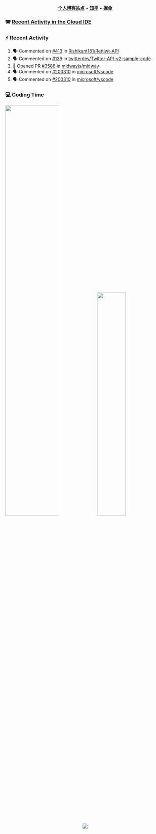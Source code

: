 <p align="center">
    <b><a href="https://yiliang.site">个人博客站点</a></b>
    •
    <b><a href="https://www.zhihu.com/people/Mrz2J">知乎</a></b>
    •
    <b><a href="https://juejin.im/user/2629687542813016">掘金</a></b>
</p>

### :accordion: [Recent Activity in the Cloud IDE](https://github.com/cloud-webide/.github)

### :zap: Recent Activity

<!--START_SECTION:activity-->

1. 🗣 Commented on [#413](https://github.com/Rishikant181/Rettiwt-API/issues/413#issuecomment-1908306416) in [Rishikant181/Rettiwt-API](https://github.com/Rishikant181/Rettiwt-API)
2. 🗣 Commented on [#139](https://github.com/twitterdev/Twitter-API-v2-sample-code/issues/139#issuecomment-1908282204) in [twitterdev/Twitter-API-v2-sample-code](https://github.com/twitterdev/Twitter-API-v2-sample-code)
3. 💪 Opened PR [#3588](https://github.com/midwayjs/midway/pull/3588) in [midwayjs/midway](https://github.com/midwayjs/midway)
4. 🗣 Commented on [#200310](https://github.com/microsoft/vscode/pull/200310#issuecomment-1905638078) in [microsoft/vscode](https://github.com/microsoft/vscode)
5. 🗣 Commented on [#200310](https://github.com/microsoft/vscode/pull/200310#issuecomment-1905565260) in [microsoft/vscode](https://github.com/microsoft/vscode)

<!--END_SECTION:activity-->

### 💻 Coding Time

<img align="" width="57.5%" src="https://github-readme-stats.vercel.app/api?username=yiliang114&hide_title=true&hide_border=true&show_icons=true&include_all_commits=true&line_height=21&theme=vue-dark&border_radius=0" /><img align="" width="42.4%" src="https://github-readme-stats.vercel.app/api/top-langs/?username=yiliang114&hide_title=true&hide_border=true&layout=compact&theme=vue-dark&border_radius=0" />

<div align="center">
    <img src="https://github-readme-streak-stats.herokuapp.com/?user=yiliang114" />
</div>
